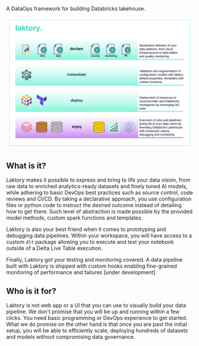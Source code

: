 
A DataOps framework for building Databricks lakehouse.

![what_is_laktory](images/what_is_laktory.png)

## What is it?
Laktory makes it possible to express and bring to life your data vision, from raw data to enriched analytics-ready datasets and finely tuned AI models, while adhering to basic DevOps best practices such as source control, code reviews and CI/CD.
By taking a declarative approach, you use configuration files or python code to instruct the desired outcome instead of detailing how to get there.
Such level of abstraction is made possible by the provided model methods, custom spark functions and templates.

Laktory is also your best friend when it comes to prototyping and debugging data pipelines. 
Within your workspace, you will have access to a custom `dlt` package allowing you to execute and test your notebook outside of a Delta Live Table execution.

Finally, Laktory got your testing and monitoring covered. 
A data pipeline built with Laktory is shipped with custom hooks enabling fine-grained monitoring of performance and failures [under development]    

## Who is it for?
Laktory is not web app or a UI that you can use to visually build your data pipeline. 
We don't promise that you will be up and running within a few clicks.
You need basic programming or DevOps experience to get started. 
What we do promise on the other hand is that once you are past the initial setup, you will be able to efficiently scale, deploying hundreds of datasets and models without compromising data governance.   

